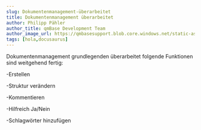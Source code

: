 ```yaml
---
slug: Dokumentenmanagement-überarbeitet
title: Dokumentenmanagement überarbeitet
author: Philipp Pähler
author_title: qmBase Development Team
author_image_url: https://qmbasesupport.blob.core.windows.net/static-assets/img/persons/paehler_round.png
tags: [hola,docusaurus]
---
```

Dokumentenmanagement grundlegenden überarbeitet folgende Funktionen sind weitgehend fertig:

-Erstellen

-Struktur verändern

-Kommentieren

-Hilfreich Ja/Nein

-Schlagwörter hinzufügen